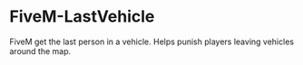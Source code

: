 # FiveM-LastVehicle
FiveM get the last person in a vehicle. Helps punish players leaving vehicles around the map. 
